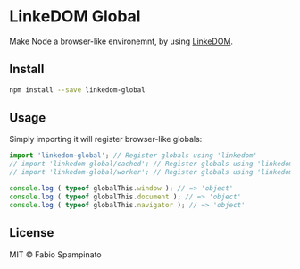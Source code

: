 # LinkeDOM Global

Make Node a browser-like environemnt, by using [LinkeDOM](https://github.com/WebReflection/linkedom).

## Install

```sh
npm install --save linkedom-global
```

## Usage

Simply importing it will register browser-like globals:

```ts
import 'linkedom-global'; // Register globals using 'linkedom'
// import 'linkedom-global/cached'; // Register globals using 'linkedom/cached'
// import 'linkedom-global/worker'; // Register globals using 'linkedom/worker'

console.log ( typeof globalThis.window ); // => 'object'
console.log ( typeof globalThis.document ); // => 'object'
console.log ( typeof globalThis.navigator ); // => 'object'
```

## License

MIT © Fabio Spampinato
